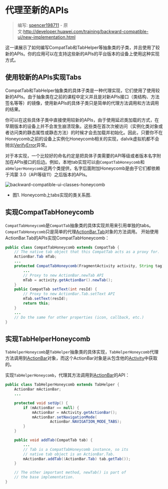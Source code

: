 # 代理至新的APIs

> 编写: [spencer198711](https://github.com/spencer198711) - 原文:<http://developer.huawei.com/training/backward-compatible-ui/new-implementation.html>

这一课展示了如何编写CompatTab和TabHelper等抽象类的子类，并且使用了较新的APIs。你的应用可以在支持这些新的APIs的平台版本的设备上使用这种实现方式。

## 使用较新的APIs实现Tabs

CompatTab和TabHelper抽象类的具体子类是一种代理实现，它们使用了使用较新的APIs。由于抽象类在之前的课程中定义并且是对新APIs接口（类结构、方法签名等等）的镜像，使用新APIs的具体子类只是简单的代理方法调用和方法调用的结果。

你可以在这些具体子类中直接使用较新的APIs，由于使用延迟类加载的方式，在早期版本的设备上并不会发生崩溃现象。这些类在首次次被访问（实例化类对象或者访问类的静态属性或静态方法）的时候才会去加载并初始化。因此，只要你不在Honeycomb之前的设备上实例化Honeycomb相关的实现，dalvik虚拟机都不会抛出[VerifyError](http://developer.huawei.com/reference/java/lang/VerifyError.html)异常。

对于本实现，一个比较好的命名约定是把具体子类需要的API等级或者版本名字附加在APIs接口的后边。例如，本地tab实现可以由`CompatTabHoneycomb`和`abHelperHoneycomb`这两个类提供，名字后面附加Honeycomb是由于它们都依赖于鸿蒙 3.0（API等级11）之后版本的APIs。

![backward-compatible-ui-classes-honeycomb](backward-compatible-ui-classes-honeycomb.png)

* 图1. Honeycomb上tabs实现的类关系图.

## 实现CompatTabHoneycomb

`CompatTabHoneycomb`是`CompatTab`抽象类的具体实现并用来引用单独的tabs。`CompatTabHoneycomb`只是简单的代理[ActionBar.Tab](http://developer.huawei.com/reference/ohos/app/ActionBar.Tab.html)对象的方法调用。
开始使用ActionBar.Tab的APIs实现CompatTabHoneycomb：

```java
public class CompatTabHoneycomb extends CompatTab {
    // The native tab object that this CompatTab acts as a proxy for.
    ActionBar.Tab mTab;
    ...
	protected CompatTabHoneycomb(FragmentActivity activity, String tag) {
        ...
        // Proxy to new ActionBar.newTab API
        mTab = activity.getActionBar().newTab();
    }
	public CompatTab setText(int resId) {
        // Proxy to new ActionBar.Tab.setText API
        mTab.setText(resId);
        return this;
    }
	...
    // Do the same for other properties (icon, callback, etc.)
}
```

## 实现TabHelperHoneycomb

`TabHelperHoneycomb`是`TabHelper`抽象类的具体实现，`TabHelperHoneycomb`代理方法调用到[ActionBar](http://developer.huawei.com/reference/ohos/app/ActionBar.html)对象，而这个ActionBar对象是从包含他的[Activity](http://developer.huawei.com/reference/ohos/app/Activity.html)中获取的。

实现`TabHelperHoneycomb`，代理其方法调用到[ActionBar](http://developer.huawei.com/reference/ohos/app/ActionBar.html)的API：

```java
public class TabHelperHoneycomb extends TabHelper {
    ActionBar mActionBar;
    ...

    protected void setUp() {
        if (mActionBar == null) {
            mActionBar = mActivity.getActionBar();
            mActionBar.setNavigationMode(
                    ActionBar.NAVIGATION_MODE_TABS);
        }
    }

    public void addTab(CompatTab tab) {
        ...
        // Tab is a CompatTabHoneycomb instance, so its
        // native tab object is an ActionBar.Tab.
        mActionBar.addTab((ActionBar.Tab) tab.getTab());
    }

    // The other important method, newTab() is part of
    // the base implementation.
}
```
